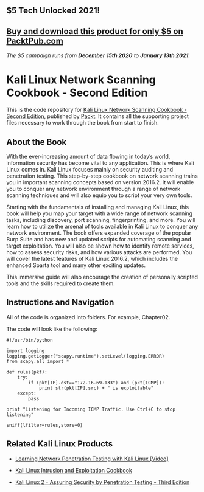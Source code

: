 ## $5 Tech Unlocked 2021!
[Buy and download this product for only $5 on PacktPub.com](https://www.packtpub.com/)
-----
*The $5 campaign         runs from __December 15th 2020__ to __January 13th 2021.__*

# Kali Linux Network Scanning Cookbook - Second Edition
This is the code repository for [Kali Linux Network Scanning Cookbook - Second Edition](https://www.packtpub.com/networking-and-servers/kali-linux-network-scanning-cookbook-second-edition?utm_source=github&utm_medium=repository&utm_campaign=9781787287907), published by [Packt](https://www.packtpub.com/?utm_source=github). It contains all the supporting project files necessary to work through the book from start to finish.
## About the Book
With the ever-increasing amount of data flowing in today’s world, information security has become vital to any application. This is where Kali Linux comes in. Kali Linux focuses mainly on security auditing and penetration testing. This step-by-step cookbook on network scanning trains you in important scanning concepts based on version 2016.2. It will enable you to conquer any network environment through a range of network scanning techniques and will also equip you to script your very own tools.

Starting with the fundamentals of installing and managing Kali Linux, this book will help you map your target with a wide range of network scanning tasks, including discovery, port scanning, fingerprinting, and more. You will learn how to utilize the arsenal of tools available in Kali Linux to conquer any network environment. The book offers expanded coverage of the popular Burp Suite and has new and updated scripts for automating scanning and target exploitation. You will also be shown how to identify remote services, how to assess security risks, and how various attacks are performed. You will cover the latest features of Kali Linux 2016.2, which includes the enhanced Sparta tool and many other exciting updates.

This immersive guide will also encourage the creation of personally scripted tools and the skills required to create them.

## Instructions and Navigation
All of the code is organized into folders. For example, Chapter02.



The code will look like the following:
```
#!/usr/bin/python

import logging
logging.getLogger("scapy.runtime").setLevel(logging.ERROR)
from scapy.all import *

def rules(pkt):
	try:
		if (pkt[IP].dst=="172.16.69.133") and (pkt[ICMP]):
			print str(pkt[IP].src) + " is exploitable"
	except:
		pass

print "Listening for Incoming ICMP Traffic. Use Ctrl+C to stop listening"

sniff(lfilter=rules,store=0)
```



## Related Kali Linux Products
* [Learning Network Penetration Testing with Kali Linux [Video]](https://www.packtpub.com/networking-and-servers/learning-network-penetration-testing-kali-linux-video?utm_source=github&utm_medium=repository&utm_campaign=9781787129481)

* [Kali Linux Intrusion and Exploitation Cookbook](https://www.packtpub.com/networking-and-servers/kali-linux-intrusion-and-exploitation-cookbook?utm_source=github&utm_medium=repository&utm_campaign=9781783982165)

* [Kali Linux 2 - Assuring Security by Penetration Testing - Third Edition](https://www.packtpub.com/networking-and-servers/kali-linux-2-assuring-security-penetration-testing-third-edition?utm_source=github&utm_medium=repository&utm_campaign=9781785888427)


